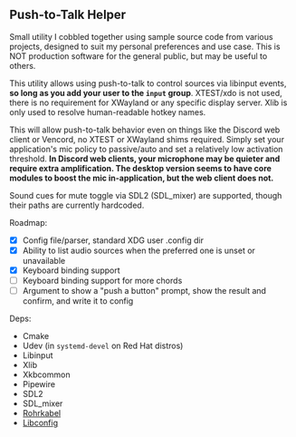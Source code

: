 ## Push-to-Talk Helper ##

Small utility I cobbled together using sample source code from various projects, designed to suit my personal preferences and use case. This is NOT production software for the general public, but may be useful to others.

This utility allows using push-to-talk to control sources via libinput events, **so long as you add your user to the `input` group**. XTEST/xdo is not used, there is no requirement for XWayland or any specific display server. Xlib is only used to resolve human-readable hotkey names.

This will allow push-to-talk behavior even on things like the Discord web client or Vencord, no XTEST or XWayland shims required. Simply set your application's mic policy to passive/auto and set a relatively low activation threshold. **In Discord web clients, your microphone may be quieter and require extra amplification. The desktop version seems to have core modules to boost the mic in-application, but the web client does not.**

Sound cues for mute toggle via SDL2 (SDL_mixer) are supported, though their paths are currently hardcoded.

Roadmap:
- [x] Config file/parser, standard XDG user .config dir
- [x] Ability to list audio sources when the preferred one is unset or unavailable
- [x] Keyboard binding support
- [ ] Keyboard binding support for more chords
- [ ] Argument to show a "push a button" prompt, show the result and confirm, and write it to config

Deps:
- Cmake
- Udev (in `systemd-devel` on Red Hat distros)
- Libinput
- Xlib
- Xkbcommon
- Pipewire
- SDL2
- SDL_mixer
- [Rohrkabel](https://github.com/Curve/rohrkabel)
- [Libconfig](https://github.com/hyperrealm/libconfig)
